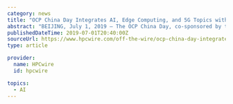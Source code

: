 ```yaml
---
category: news
title: "OCP China Day Integrates AI, Edge Computing, and 5G Topics with Open Computing"
abstract: "BEIJING, July 1, 2019 — The OCP China Day, co-sponsored by the OCP Foundation and OCP platinum member Inspur, kicked off in Beijing on June 25. The event attracted nearly 1,000 engineers and operators in the data center ecosystem. Senior technical ..."
publishedDateTime: 2019-07-01T20:40:00Z
sourceUrl: https://www.hpcwire.com/off-the-wire/ocp-china-day-integrates-ai-edge-computing-and-5g-topics-with-open-computing/
type: article

provider:
  name: HPCwire
  id: hpcwire

topics:
  - AI
---
```

